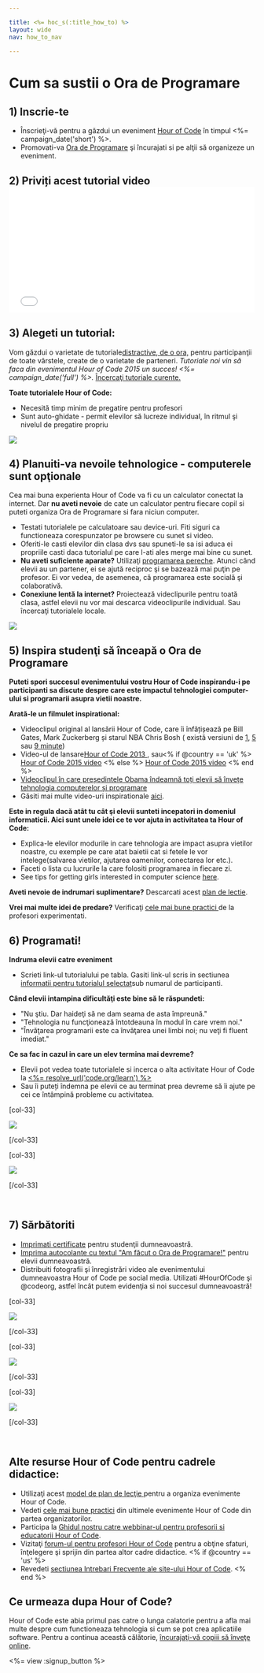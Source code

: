 ```yaml
---

title: <%= hoc_s(:title_how_to) %>
layout: wide
nav: how_to_nav

---
```


# Cum sa sustii o Ora de Programare

## 1) Inscrie-te

  * Înscrieţi-vă pentru a găzdui un eveniment [Hour of Code](<%= resolve_url('/') %>) în timpul <%= campaign_date('short') %>.
  * Promovati-va [Ora de Programare](<%= resolve_url('/promote') %>) şi încurajati si pe alţii să organizeze un eveniment.

## 2) Priviți acest tutorial video <iframe width="500" height="255" src="//www.youtube.com/embed/SrnvvWDm73k" frameborder="0" allowfullscreen></iframe>
## 3) Alegeti un tutorial:

Vom găzdui o varietate de tutoriale[distractive, de o ora,](<%= resolve_url('https://code.org/learn') %>) pentru participanţii de toate vârstele, create de o varietate de parteneri. *Tutoriale noi vin să faca din evenimentul Hour of Code 2015 un succes! <%= campaign_date('full') %>.* [Încercaţi tutoriale curente.](<%= resolve_url("https://code.org/learn") %>)

**Toate tutorialele Hour of Code:**

  * Necesită timp minim de pregatire pentru profesori
  * Sunt auto-ghidate - permit elevilor să lucreze individual, în ritmul şi nivelul de pregatire propriu

[![](/images/fit-700/tutorials.png)](<%= resolve_url('https://code.org/learn') %>)

## 4) Planuiti-va nevoile tehnologice - computerele sunt opţionale

Cea mai buna experienta Hour of Code va fi cu un calculator conectat la internet. Dar **nu aveti nevoie** de cate un calculator pentru fiecare copil si puteti organiza Ora de Programare si fara niciun computer.

  * Testati tutorialele pe calculatoare sau device-uri. Fiti siguri ca functioneaza corespunzator pe browsere cu sunet si video.
  * Oferiti-le casti elevilor din clasa dvs sau spuneti-le sa isi aduca ei propriile casti daca tutorialul pe care l-ati ales merge mai bine cu sunet.
  * **Nu aveti suficiente aparate?** Utilizaţi [ programarea pereche](https://www.youtube.com/watch?v=vgkahOzFH2Q). Atunci când elevii au un partener, ei se ajută reciproc şi se bazează mai puţin pe profesor. Ei vor vedea, de asemenea, că programarea este socială şi colaborativă.
  * **Conexiune lentă la internet?** Proiectează videclipurile pentru toată clasa, astfel elevii nu vor mai descarca videoclipurile individual. Sau încercaţi tutorialele locale.

![](/images/fit-350/group_ipad.jpg)

## 5) Inspira studenţi să înceapă o Ora de Programare

**Puteti spori succesul evenimentului vostru Hour of Code inspirandu-i pe participanti sa discute despre care este impactul tehnologiei computer-ului si programarii asupra vietii noastre.**

**Arată-le un filmulet inspirational:**

  * Videoclipul original al lansării Hour of Code, care îi înfățișează pe Bill Gates, Mark Zuckerberg și starul NBA Chris Bosh ( există versiuni de [1](https://www.youtube.com/watch?v=qYZF6oIZtfc), [5](https://www.youtube.com/watch?v=nKIu9yen5nc) sau [9 minute](https://www.youtube.com/watch?v=dU1xS07N-FA))
  * Video-ul de lansare[Hour of Code 2013 ](https://www.youtube.com/watch?v=FC5FbmsH4fw), sau<% if @country == 'uk' %> [Hour of Code 2015 video](https://www.youtube.com/watch?v=7L97YMYqLHc) <% else %> [Hour of Code 2015 video](https://www.youtube.com/watch?v=7L97YMYqLHc) <% end %>
  * [Videoclipul în care președintele Obama îndeamnă toți elevii să învețe tehnologia computerelor și programare](https://www.youtube.com/watch?v=6XvmhE1J9PY)
  * Găsiti mai multe video-uri inspirationale [aici](https://www.youtube.com/playlist?list=PLzdnOPI1iJNfpD8i4Sx7U0y2MccnrNZuP).

**Este in regula dacă atât tu cât şi elevii sunteti incepatori in domeniul informaticii. Aici sunt unele idei ce te vor ajuta in activitatea ta Hour of Code:**

  * Explica-le elevilor modurile in care tehnologia are impact asupra vietilor noastre, cu exemple pe care atat baietii cat si fetele le vor intelege(salvarea vietilor, ajutarea oamenilor, conectarea lor etc.).
  * Faceti o lista cu lucrurile la care folositi programarea in fiecare zi.
  * See tips for getting girls interested in computer science [here](<%= resolve_url('https://code.org/girls') %>).

**Aveti nevoie de indrumari suplimentare?** Descarcati acest [plan de lectie](/files/EducatorHourofCodeLessonPlanOutline.docx).

**Vrei mai multe idei de predare?** Verificaţi [ cele mai bune practici ](http://www.slideshare.net/TeachCode/hour-of-code-best-practices-for-successful-educators-51273466)de la profesori experimentati.

## 6) Programati!

**Indruma elevii catre eveniment**

  * Scrieti link-ul tutorialului pe tabla. Gasiti link-ul scris in sectiunea [ informatii pentru tutorialul selectat](<%= resolve_url('https://code.org/learn') %>)sub numarul de participanti.

**Când elevii intampina dificultăţi este bine să le răspundeti:**

  * "Nu ştiu. Dar haideţi să ne dam seama de asta împreună."
  * "Tehnologia nu funcţionează întotdeauna în modul în care vrem noi."
  * "Învăţarea programarii este ca învăţarea unei limbi noi; nu veţi fi fluent imediat."

**Ce sa fac in cazul in care un elev termina mai devreme?**

  * Elevii pot vedea toate tutorialele si incerca o alta activitate Hour of Code la [<%= resolve_url('code.org/learn') %>](<%= resolve_url('https://code.org/learn') %>)
  * Sau îi puteți îndemna pe elevii ce au terminat prea devreme să îi ajute pe cei ce întâmpină probleme cu activitatea.

[col-33]

![](/images/fit-250/highschoolgirls.jpeg)

[/col-33]

[col-33]

![](/images/fit-300/group_ar.jpg)

[/col-33]

<p style="clear:both">
  &nbsp;
</p>

## 7) Sărbătoriti

  * [Imprimati certificate](<%= resolve_url('https://code.org/certificates') %>) pentru studenţii dumneavoastră.
  * [Imprima autocolante cu textul "Am făcut o Ora de Programare!"](<%= resolve_url('/promote/resources#stickers') %>) pentru elevii dumneavoastră.
  * Distribuiti fotografii şi înregistrări video ale evenimentului dumneavoastra Hour of Code pe social media. Utilizati #HourOfCode şi @codeorg, astfel încât putem evidenţia si noi succesul dumneavoastră!

[col-33]

![](/images/fit-250/celebrate2.jpeg)

[/col-33]

[col-33]

![](/images/fit-260/highlight-certificates.jpg)

[/col-33]

[col-33]

![](/images/fit-300/boy-certificate.jpg)

[/col-33]

<p style="clear:both">
  &nbsp;
</p>

## Alte resurse Hour of Code pentru cadrele didactice:

  * Utilizaţi acest [model de plan de lecţie ](/files/EducatorHourofCodeLessonPlanOutline.docx) pentru a organiza evenimente Hour of Code.
  * Vedeti [cele mai bune practici](http://www.slideshare.net/TeachCode/hour-of-code-best-practices-for-successful-educators-51273466) din ultimele evenimente Hour of Code din partea organizatorilor. 
  * Participa la [ Ghidul nostru catre webbinar-ul pentru profesorii si educatorii Hour of Code](http://www.eventbrite.com/e/an-educators-guide-to-the-hour-of-code-tickets-17987415845).
  * Vizitaţi [forum-ul pentru profesori Hour of Code](http://forum.code.org/c/plc/hour-of-code) pentru a obţine sfaturi, înţelegere şi sprijin din partea altor cadre didactice. <% if @country == 'us' %>
  * Revedeti [ sectiunea Intrebari Frecvente ale site-ului Hour of Code](https://support.code.org/hc/en-us/categories/200147083-Hour-of-Code). <% end %>

## Ce urmeaza dupa Hour of Code?

Hour of Code este abia primul pas catre o lunga calatorie pentru a afla mai multe despre cum functioneaza tehnologia si cum se pot crea aplicatiile software. Pentru a continua această călătorie, [încurajaţi-vă copiii să înveţe online](<%= resolve_url('https://code.org/learn/beyond') %>).

<%= view :signup_button %>